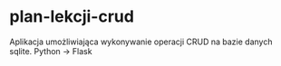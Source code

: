 # plan-lekcji-crud
Aplikacja umożliwiająca wykonywanie operacji CRUD na bazie danych sqlite.
Python -> Flask
